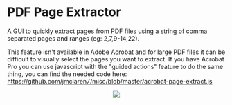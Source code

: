 # PDF Page Extractor
A GUI to quickly extract pages from PDF files using a string of comma separated pages and ranges (eg: 2,7,9-14,22). 

This feature isn't available in Adobe Acrobat and for large PDF files it can be difficult to visually select the pages you want to extract. If you have Acrobat Pro you can use javascript with the "guided actions" feature to do the same thing, you can find the needed code here: https://github.com/jmclaren7/misc/blob/master/acrobat-page-extract.js

<p align="center">
  <img src="https://github.com/jmclaren7/pdf-page-extractor/blob/main/extras/screenshot1.png?raw=true">
</p>

